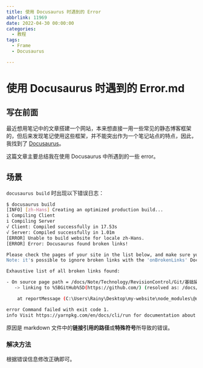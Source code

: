 ```yaml
---
title: 使用 Docusaurus 时遇到的 Error
abbrlink: 11969
date: 2022-04-30 00:00:00
categories:
  - 教程
tags:
  - Frame
  - Docusaurus

---
```


# 使用 Docusaurus 时遇到的  Error.md

## 写在前面

最近想用笔记中的文章搭建一个网站，本来想直接一用一些常见的静态博客框架的，但后来发现笔记使用这些框架，并不能突出作为一个笔记站点的特点，因此，我找到了 [Docusaurus](https://www.docusaurus.cn/)。

这篇文章主要总结我在使用 Docusaurus 中所遇到的一些 error。

## 场景

`docusaurus build` 时出现以下错误日志：

```sh
$ docusaurus build
[INFO] [zh-Hans] Creating an optimized production build...
i Compiling Client
i Compiling Server
√ Client: Compiled successfully in 17.53s
√ Server: Compiled successfully in 1.01m
[ERROR] Unable to build website for locale zh-Hans.
[ERROR] Error: Docusaurus found broken links!

Please check the pages of your site in the list below, and make sure you don't reference any path that does not exist.
Note: it's possible to ignore broken links with the 'onBrokenLinks' Docusaurus configuration, and let the build pass.

Exhaustive list of all broken links found:

- On source page path = /docs/Note/Technology/RevisionControl/Git/基础操作/首次添加远程库:
   -> linking to %5BGitHub%5D(https://github.com/) (resolved as: /docs/Note/Technology/RevisionControl/Git/基础操作/%5BGitHub%5D(https://github.com/))

    at reportMessage (C:\Users\Rainy\Desktop\my-website\node_modules\@docusaurus\utils\lib\jsUtils.js:88:19)

error Command failed with exit code 1.
info Visit https://yarnpkg.com/en/docs/cli/run for documentation about this command.

```

 原因是 markdown 文件中的**链接引用的路径**或**特殊符号**所导致的错误。

### 解决方法

根据错误信息修改正确即可。